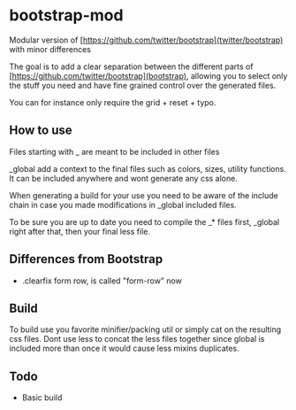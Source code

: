 bootstrap-mod
=============


Modular version of [https://github.com/twitter/bootstrap](twitter/bootstrap)
with minor differences

The goal is to add a clear separation between the different parts of
[https://github.com/twitter/bootstrap](bootstrap), allowing you to
select only the stuff you need and have fine grained control over the
generated files.

You can for instance only require the grid + reset + typo.

How to use
-----------

Files starting with _ are meant to be included in other files

_global add a context to the final files such as colors, sizes, utility
functions.
It can be included anywhere and wont generate any css alone.

When generating a build for your use you need to be aware of the
include chain in case you made modifications in _global included files.

To be sure you are up to date you need to compile the _* files first,
_global right after that, then your final less file.

Differences from Bootstrap
--------------------------

* .clearfix form row, is called "form-row" now


Build
-----

To build use you favorite minifier/packing util or simply cat on the
resulting css files. Dont use less to concat the less files together
since global is included more than once it would cause less mixins
duplicates.

Todo
----

* Basic build